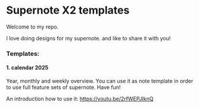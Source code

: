 # Supernote X2 templates

Welcome to my repo. 

I love doing designs for my supernote. 
and like to share it with you!
### Templates:

#### 1. calendar 2025

Year, monthly and weekly overview.
You can use it as note template in order to use full feature sets of supernote.
Have fun!

An introduction how to use it:
https://youtu.be/2rfWEPJIknQ




